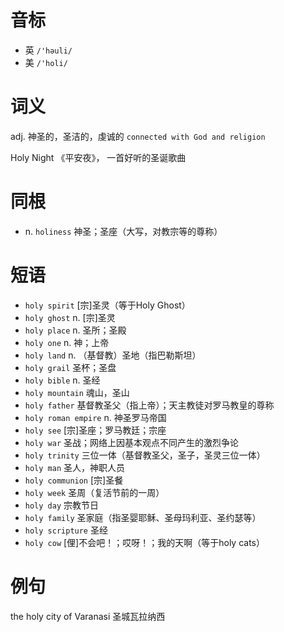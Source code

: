 # 音标

- 英 `/'həuli/`
- 美 `/'holi/`

# 词义

adj. 神圣的，圣洁的，虔诚的
`connected with God and religion`



Holy Night 《平安夜》， 一首好听的圣诞歌曲

# 同根

- n. `holiness` 神圣；圣座（大写，对教宗等的尊称）

# 短语

- `holy spirit` [宗]圣灵（等于Holy Ghost）
- `holy ghost` n. [宗]圣灵
- `holy place` n. 圣所；圣殿
- `holy one` n. 神；上帝
- `holy land` n. （基督教）圣地（指巴勒斯坦）
- `holy grail` 圣杯；圣盘
- `holy bible` n. 圣经
- `holy mountain` 魂山，圣山
- `holy father` 基督教圣父（指上帝）；天主教徒对罗马教皇的尊称
- `holy roman empire` n. 神圣罗马帝国
- `holy see` [宗]圣座；罗马教廷；宗座
- `holy war` 圣战；网络上因基本观点不同产生的激烈争论
- `holy trinity` 三位一体（基督教圣父，圣子，圣灵三位一体）
- `holy man` 圣人，神职人员
- `holy communion` [宗]圣餐
- `holy week` 圣周（复活节前的一周）
- `holy day` 宗教节日
- `holy family` 圣家庭（指圣婴耶稣、圣母玛利亚、圣约瑟等）
- `holy scripture` 圣经
- `holy cow` [俚]不会吧！；哎呀！；我的天啊（等于holy cats）

# 例句

the holy city of Varanasi
圣城瓦拉纳西


